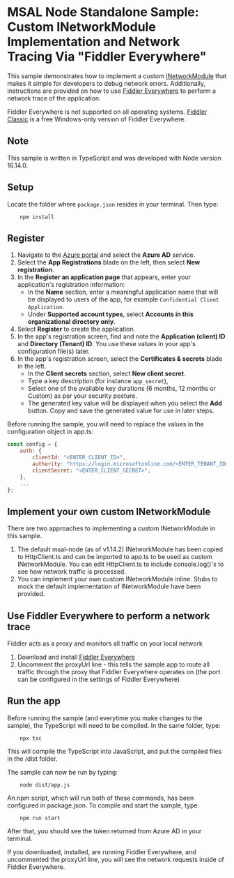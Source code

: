 # MSAL Node Standalone Sample: Custom INetworkModule Implementation and Network Tracing Via "Fiddler Everywhere"

This sample demonstrates how to implement a custom [INetworkModule](https://azuread.github.io/microsoft-authentication-library-for-js/ref/interfaces/_azure_msal_common.inetworkmodule.html) that makes it simple for developers to debug network errors. Additionally, instructions are provided on how to use [Fiddler Everywhere](https://www.telerik.com/fiddler/fiddler-everywhere) to perform a network trace of the application.

Fiddler Everywhere is not supported on all operating systems. [Fiddler Classic](https://www.telerik.com/fiddler/fiddler-classic) is a free Windows-only version of Fiddler Everywhere.

## Note
This sample is written in TypeScript and was developed with Node version 16.14.0.

## Setup

Locate the folder where `package.json` resides in your terminal. Then type:

```console
    npm install
```

## Register

1. Navigate to the [Azure portal](https://portal.azure.com) and select the **Azure AD** service.
2. Select the **App Registrations** blade on the left, then select **New registration**.
3. In the **Register an application page** that appears, enter your application's registration information:
   - In the **Name** section, enter a meaningful application name that will be displayed to users of the app, for example `Confidential Client Application`.
   - Under **Supported account types**, select **Accounts in this organizational directory only**.
4. Select **Register** to create the application.
5. In the app's registration screen, find and note the **Application (client) ID** and **Directory (Tenant) ID**. You use these values in your app's configuration file(s) later.
6. In the app's registration screen, select the **Certificates & secrets** blade in the left.
   - In the **Client secrets** section, select **New client secret**.
   - Type a key description (for instance `app_secret`),
   - Select one of the available key durations (6 months, 12 months or Custom) as per your security posture.
   - The generated key value will be displayed when you select the **Add** button. Copy and save the generated value for use in later steps.

Before running the sample, you will need to replace the values in the configuration object in app.ts:

```javascript
const config = {
    auth: {
        clientId: "<ENTER_CLIENT_ID>",
        authority: "https://login.microsoftonline.com/<ENTER_TENANT_ID>",
        clientSecret: "<ENTER_CLIENT_SECRET>",
    },
    ...
};
```

## Implement your own custom INetworkModule

There are two approaches to implementing a custom INetworkModule in this sample.
1. The default msal-node (as of v1.14.2) INetworkModule has been copied to HttpClient.ts and can be imported to app.ts to be used as custom INetworkModule. You can edit HttpClient.ts to include console.log()'s to see how network traffic is processed.
2. You can implement your own custom INetworkModule inline. Stubs to mock the default implementation of INetworkModule have been provided.

## Use Fiddler Everywhere to perform a network trace
Fiddler acts as a proxy and monitors all traffic on your local network

1. Download and install [Fiddler Everywhere](https://www.telerik.com/download/fiddler-everywhere)
2. Uncomment the proxyUrl line - this tells the sample app to route all traffic through the proxy that Fiddler Everywhere operates on (the port can be configured in the settings of Fiddler Everywhere)

## Run the app

Before running the sample (and everytime you make changes to the sample), the TypeScript will need to be compiled. In the same folder, type:

```console
    npx tsc
```
This will compile the TypeScript into JavaScript, and put the compiled files in the /dist folder.

The sample can now be run by typing:
```console
    node dist/app.js
```

An npm script, which will run both of these commands, has been configured in package.json. To compile and start the sample, type:
```console
    npm run start
```

After that, you should see the token returned from Azure AD in your terminal.

If you downloaded, installed, are running Fiddler Everywhere, and uncommented the proxyUrl line, you will see the network requests inside of Fiddler Everywhere.